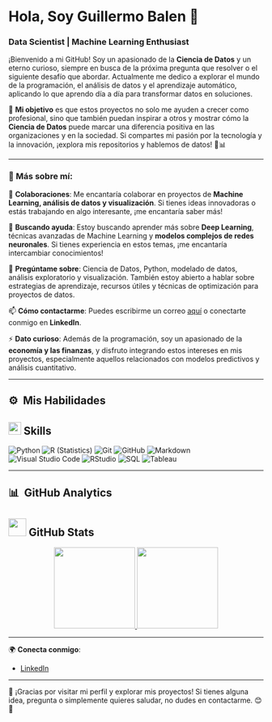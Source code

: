 # Hola, Soy Guillermo Balen 👋
### Data Scientist | Machine Learning Enthusiast

¡Bienvenido a mi GitHub! Soy un apasionado de la **Ciencia de Datos** y un eterno curioso, siempre en busca de la próxima pregunta que resolver o el siguiente desafío que abordar. Actualmente me dedico a explorar el mundo de la programación, el análisis de datos y el aprendizaje automático, aplicando lo que aprendo día a día para transformar datos en soluciones.

🚀 **Mi objetivo** es que estos proyectos no solo me ayuden a crecer como profesional, sino que también puedan inspirar a otros y mostrar cómo la **Ciencia de Datos** puede marcar una diferencia positiva en las organizaciones y en la sociedad. Si compartes mi pasión por la tecnología y la innovación, ¡explora mis repositorios y hablemos de datos! 🧠📊

---

### 🌟 Más sobre mí:

👯 **Colaboraciones**: Me encantaría colaborar en proyectos de **Machine Learning, análisis de datos y visualización**. Si tienes ideas innovadoras o estás trabajando en algo interesante, ¡me encantaría saber más!

🤝 **Buscando ayuda**: Estoy buscando aprender más sobre **Deep Learning**, técnicas avanzadas de Machine Learning y **modelos complejos de redes neuronales**. Si tienes experiencia en estos temas, ¡me encantaría intercambiar conocimientos!

💬 **Pregúntame sobre**: Ciencia de Datos, Python, modelado de datos, análisis exploratorio y visualización. También estoy abierto a hablar sobre estrategias de aprendizaje, recursos útiles y técnicas de optimización para proyectos de datos.

📫 **Cómo contactarme**: Puedes escribirme un correo [aquí](mailto:guillebalen00@gmail.com) o conectarte conmigo en **LinkedIn**.

⚡ **Dato curioso**: Además de la programación, soy un apasionado de la **economía y las finanzas**, y disfruto integrando estos intereses en mis proyectos, especialmente aquellos relacionados con modelos predictivos y análisis cuantitativo.

---

## ⚙️ &nbsp;Mis Habilidades
## <img src="https://media2.giphy.com/media/QssGEmpkyEOhBCb7e1/giphy.gif?cid=ecf05e47a0n3gi1bfqntqmob8g9aid1oyj2wr3ds3mg700bl&rid=giphy.gif" width ="25"><b> Skills</b>

![Python](https://img.shields.io/badge/-Python-05122A?style=flat&logo=python)
![R (Statistics)](https://img.shields.io/badge/-R-05122A?style=flat&logo=R&logoColor=276DC3)
![Git](https://img.shields.io/badge/-Git-05122A?style=flat&logo=git)
![GitHub](https://img.shields.io/badge/-GitHub-05122A?style=flat&logo=github)
![Markdown](https://img.shields.io/badge/-Markdown-05122A?style=flat&logo=markdown)\
![Visual Studio Code](https://img.shields.io/badge/-Visual%20Studio%20Code-05122A?style=flat&logo=visual-studio-code&logoColor=007ACC)
![RStudio](https://img.shields.io/badge/-RStudio-05122A?style=flat&logo=rstudio)
![SQL](https://img.shields.io/badge/-SQL-05122A?style=flat&logo=postgresql)
![Tableau](https://img.shields.io/badge/-Tableau-05122A?style=flat&logo=tableau&logoColor=E97627)

---

## 📊 &nbsp;GitHub Analytics
## <img src="https://media.giphy.com/media/iY8CRBdQXODJSCERIr/giphy.gif" width="35"><b> GitHub Stats</b>
<p align="center">
<a href="https://github.com/GuilleBalen">
  <img height="160em" src="https://github-readme-stats-eight-theta.vercel.app/api?username=GuilleBalen&show_icons=true&theme=algolia&include_all_commits=true&count_private=true"/>
  <img height="160em" src="https://github-readme-stats-eight-theta.vercel.app/api/top-langs/?username=GuilleBalen&layout=compact&langs_count=8&theme=algolia"/>
</a>
</p>

---

🌍 **Conecta conmigo**:

- [LinkedIn](https://www.linkedin.com/in/guillermo-balen-crespo/)


---

🎉 ¡Gracias por visitar mi perfil y explorar mis proyectos! Si tienes alguna idea, pregunta o simplemente quieres saludar, no dudes en contactarme. 😊👋


<!--
**GuilleBalen/GuilleBalen** is a ✨ _special_ ✨ repository because its `README.md` (this file) appears on your GitHub profile.

Here are some ideas to get you started:

- 🔭 I’m currently working on ...
- 🌱 I’m currently learning ...
- 👯 I’m looking to collaborate on ...
- 🤔 I’m looking for help with ...
- 💬 Ask me about ...
- 📫 How to reach me: ...
- 😄 Pronouns: ...
- ⚡ Fun fact: ...
-->
